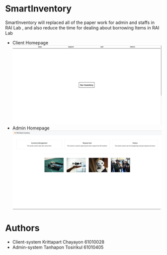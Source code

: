 # SmartInventory

SmartInventory will replaced all of the paper work for admin and staffs in RAI Lab , and also reduce the time for dealing about borrowing Items in RAI Lab

* Client Homepage
![Screenshot](client.png)
* Admin Homepage
![Screenshot](admin.png)
# Authors
* Client-system Krittapart Chayayon 61010028
* Admin-system Tanhapon Tosirikul 61010405
